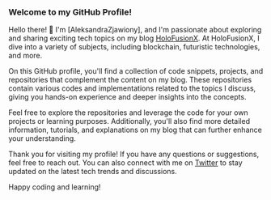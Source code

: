 ### Welcome to my GitHub Profile!

Hello there! 👋 I'm [AleksandraZjawiony], and I'm passionate about exploring and sharing exciting tech topics on my blog [HoloFusionX](https://www.holofusionx.com). At HoloFusionX, I dive into a variety of subjects, including blockchain, futuristic technologies, and more. 

On this GitHub profile, you'll find a collection of code snippets, projects, and repositories that complement the content on my blog. These repositories contain various codes and implementations related to the topics I discuss, giving you hands-on experience and deeper insights into the concepts.

Feel free to explore the repositories and leverage the code for your own projects or learning purposes. Additionally, you'll also find more detailed information, tutorials, and explanations on my blog that can further enhance your understanding.

Thank you for visiting my profile! If you have any questions or suggestions, feel free to reach out. You can also connect with me on [Twitter](https://twitter.com/YourTwitterHandle) to stay updated on the latest tech trends and discussions.

Happy coding and learning!
